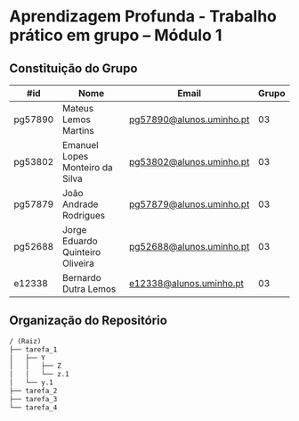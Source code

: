 # Aprendizagem Profunda - Trabalho prático em grupo – Módulo 1

## Constituição do Grupo

| #id     | Nome                             | Email                    | Grupo |
| ------- | -------------------------------- | ------------------------ | ----- |
| pg57890 | Mateus Lemos Martins             | pg57890@alunos.uminho.pt | 03    |
| pg53802 | Emanuel Lopes Monteiro da Silva  | pg53802@alunos.uminho.pt | 03    |
| pg57879 | João Andrade Rodrigues           | pg57879@alunos.uminho.pt | 03    |
| pg52688 | Jorge Eduardo Quinteiro Oliveira | pg52688@alunos.uminho.pt | 03    |
| e12338  | Bernardo Dutra Lemos             | e12338@alunos.uminho.pt  | 03    |

## Organização do Repositório

``` md
/ (Raiz)  
├── tarefa_1  
│   ├── Y  
│   │   ├── Z  
│   │   └── z.1  
│   └── y.1
├── tarefa_2
├── tarefa_3
└── tarefa_4

```